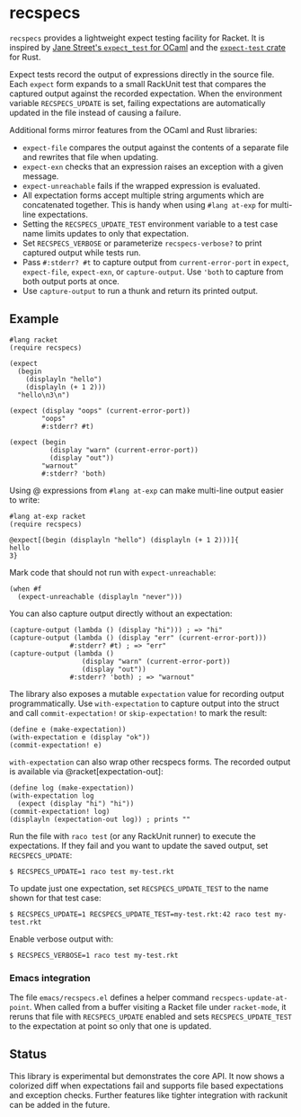 # recspecs

`recspecs` provides a lightweight expect testing facility for Racket. It is
inspired by [Jane Street's `expect_test` for OCaml](https://github.com/janestreet/ppx_expect)
and the [`expect-test` crate](https://github.com/rust-analyzer/expect-test) for Rust.

Expect tests record the output of expressions directly in the source file.
Each `expect` form expands to a small RackUnit test that compares the
captured output against the recorded expectation. When the environment
variable `RECSPECS_UPDATE` is set, failing expectations are automatically
updated in the file instead of causing a failure.

Additional forms mirror features from the OCaml and Rust libraries:

* `expect-file` compares the output against the contents of a separate file
  and rewrites that file when updating.
* `expect-exn` checks that an expression raises an exception with a given
  message.
* `expect-unreachable` fails if the wrapped expression is evaluated.
* All expectation forms accept multiple string arguments which are
  concatenated together. This is handy when using
  `#lang at-exp` for multi-line expectations.
* Setting the `RECSPECS_UPDATE_TEST` environment variable to a test case
  name limits updates to only that expectation.
* Set `RECSPECS_VERBOSE` or parameterize `recspecs-verbose?` to print
  captured output while tests run.
* Pass `#:stderr? #t` to capture output from `current-error-port` in
  `expect`, `expect-file`, `expect-exn`, or `capture-output`. Use `'both`
  to capture from both output ports at once.
* Use `capture-output` to run a thunk and return its printed output.

## Example

```racket
#lang racket
(require recspecs)

(expect
  (begin
    (displayln "hello")
    (displayln (+ 1 2)))
  "hello\n3\n")

(expect (display "oops" (current-error-port))
        "oops"
        #:stderr? #t)

(expect (begin
          (display "warn" (current-error-port))
          (display "out"))
        "warnout"
        #:stderr? 'both)
```

Using @ expressions from `#lang at-exp` can make multi-line output
easier to write:

```racket
#lang at-exp racket
(require recspecs)

@expect[(begin (displayln "hello") (displayln (+ 1 2)))]{
hello
3}
```

Mark code that should not run with `expect-unreachable`:

```racket
(when #f
  (expect-unreachable (displayln "never")))
```

You can also capture output directly without an expectation:

```racket
(capture-output (lambda () (display "hi"))) ; => "hi"
(capture-output (lambda () (display "err" (current-error-port)))
               #:stderr? #t) ; => "err"
(capture-output (lambda ()
                  (display "warn" (current-error-port))
                  (display "out"))
               #:stderr? 'both) ; => "warnout"
```

The library also exposes a mutable `expectation` value for recording
output programmatically. Use `with-expectation` to capture output into the
struct and call `commit-expectation!` or `skip-expectation!` to mark the
result:

```racket
(define e (make-expectation))
(with-expectation e (display "ok"))
(commit-expectation! e)
```

`with-expectation` can also wrap other recspecs forms. The recorded output is
available via @racket[expectation-out]:

```racket
(define log (make-expectation))
(with-expectation log
  (expect (display "hi") "hi"))
(commit-expectation! log)
(displayln (expectation-out log)) ; prints ""
```

Run the file with `raco test` (or any RackUnit runner) to execute the
expectations. If they fail and you want to update the saved output, set
`RECSPECS_UPDATE`:

```console
$ RECSPECS_UPDATE=1 raco test my-test.rkt
```
To update just one expectation, set `RECSPECS_UPDATE_TEST` to the name
shown for that test case:

```console
$ RECSPECS_UPDATE=1 RECSPECS_UPDATE_TEST=my-test.rkt:42 raco test my-test.rkt
```

Enable verbose output with:

```console
$ RECSPECS_VERBOSE=1 raco test my-test.rkt
```

### Emacs integration

The file `emacs/recspecs.el` defines a helper command
`recspecs-update-at-point`.  When called from a buffer visiting a Racket
file under `racket-mode`, it reruns that file with
`RECSPECS_UPDATE` enabled and sets `RECSPECS_UPDATE_TEST` to the
expectation at point so only that one is updated.

## Status

This library is experimental but demonstrates the core API. It now shows a
colorized diff when expectations fail and supports file based expectations
and exception checks. Further features like tighter integration with
rackunit can be added in the future.

